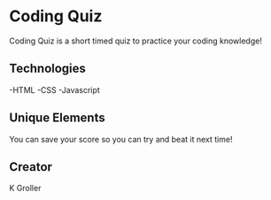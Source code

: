 # Coding Quiz

Coding Quiz is a short timed quiz to practice your coding knowledge!

## Technologies

-HTML
-CSS
-Javascript

## Unique Elements

You can save your score so you can try and beat it next time!

## Creator

K Groller

